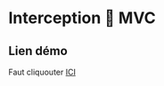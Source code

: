 # Interception 🐹 MVC


## Lien démo
 Faut cliquouter [ICI](http://kahinadev5.go.yj.fr/interceptions/Interception/)
